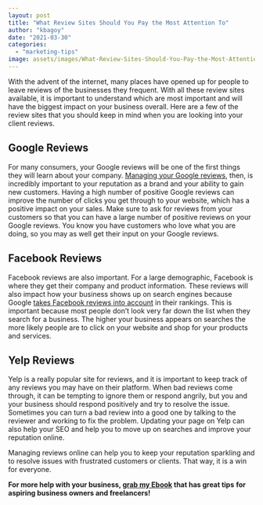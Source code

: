 ```yaml
---
layout: post
title: "What Review Sites Should You Pay the Most Attention To"
author: "kbagoy"
date: "2021-03-30"
categories: 
  - "marketing-tips"
image: assets/images/What-Review-Sites-Should-You-Pay-the-Most-Attention-To.jpg
---
```


With the advent of the internet, many places have opened up for people to leave reviews of the businesses they frequent. With all these review sites available, it is important to understand which are most important and will have the biggest impact on your business overall. Here are a few of the review sites that you should keep in mind when you are looking into your client reviews.

## **Google Reviews**

For many consumers, your Google reviews will be one of the first things they will learn about your company. [Managing your Google reviews](https://learn.g2.com/google-reviews), then, is incredibly important to your reputation as a brand and your ability to gain new customers. Having a high number of positive Google reviews can improve the number of clicks you get through to your website, which has a positive impact on your sales. Make sure to ask for reviews from your customers so that you can have a large number of positive reviews on your Google reviews. You know you have customers who love what you are doing, so you may as well get their input on your Google reviews.

## **Facebook Reviews**

Facebook reviews are also important. For a large demographic, Facebook is where they get their company and product information. These reviews will also impact how your business shows up on search engines because Google [takes Facebook reviews into account](https://www.podium.com/article/mortgage-marketing/) in their rankings. This is important because most people don’t look very far down the list when they search for a business. The higher your business appears on searches the more likely people are to click on your website and shop for your products and services.

## **Yelp Reviews**

Yelp is a really popular site for reviews, and it is important to keep track of any reviews you may have on their platform. When bad reviews come through, it can be tempting to ignore them or respond angrily, but you and your business should respond positively and try to resolve the issue. Sometimes you can turn a bad review into a good one by talking to the reviewer and working to fix the problem. Updating your page on Yelp can also help your SEO and help you to move up on searches and improve your reputation online.

Managing reviews online can help you to keep your reputation sparkling and to resolve issues with frustrated customers or clients. That way, it is a win for everyone.

**For more help with your business, [grab my Ebook](https://go.katebagoy.com/ebook) that has great tips** **for aspiring business owners and freelancers!**

